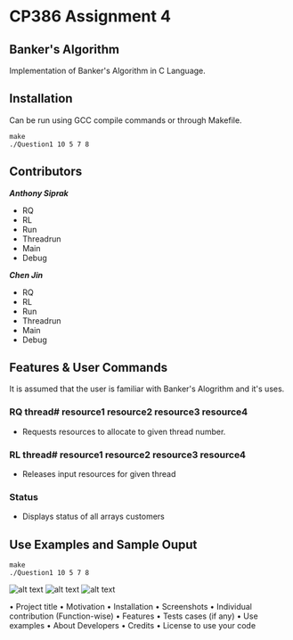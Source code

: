 # CP386 Assignment 4

## Banker's Algorithm
Implementation of Banker's Algorithm in C Language.

## Installation
Can be run using GCC compile commands or through Makefile.
```
make
./Question1 10 5 7 8
```

## Contributors
***Anthony Siprak***
- RQ
- RL
- Run
- Threadrun
- Main
- Debug

***Chen Jin***
- RQ
- RL
- Run
- Threadrun
- Main
- Debug

## Features & User Commands
It is assumed that the user is familiar with Banker's Alogrithm and it's uses.
### RQ thread# resource1 resource2 resource3 resource4
  - Requests resources to allocate to given thread number.
### RL thread# resource1 resource2 resource3 resource4  
  - Releases input resources for given thread
### Status
  - Displays status of all arrays customers

## Use Examples and Sample Ouput

```
make
./Question1 10 5 7 8
```
![alt text](https://i.ibb.co/mNM6pv7/p1.png)
![alt text](https://i.ibb.co/cwPdFNY/p2.png)
![alt text](https://i.ibb.co/9Nz7Sh9/p3.png)


• Project title 
• Motivation 
• Installation 
• Screenshots 
• Individual contribution 
(Function-wise) 
• Features 
• Tests cases (if any) 
• Use examples 
• About Developers 
• Credits 
• License to use your code 
